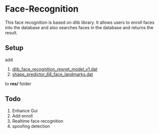 # Face-Recognition
This face recognition is based on dlib library. It allows users to enroll faces into the database and also searches faces in the database and returns the result.

## Setup
add 
1. [dlib_face_recognition_resnet_model_v1.dat](http://dlib.net/files/dlib_face_recognition_resnet_model_v1.dat.bz2) 
2. [shape_predictor_68_face_landmarks.dat](http://dlib.net/files/shape_predictor_68_face_landmarks.dat.bz2)

to **res/** folder

## Todo
1. Enhance Gui
2. Add enroll
3. Realtime face recognition
4. spoofing detection
